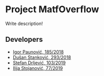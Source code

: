# Project MatfOverflow

Write description!

## Developers

- [Igor Paunović, 185/2018](https://gitlab.com/idzii)
- [Dušan Stanković, 293/2018](https://gitlab.com/mi18293)
- [Stefan Drljević, 103/2019](https://gitlab.com/stefan_103_2019)
- [Ilija Stojanović, 77/2019](https://gitlab.com/ilija-s)
